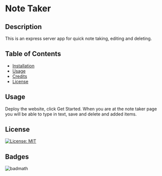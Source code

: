 # Note Taker

## Description

This is an express server app for quick note taking, editing and deleting.


  ## Table of Contents

  * [Installation](#installation)
  * [Usage](#usage)
  * [Credits](#credits)
  * [License](#license)
  




  ## Usage

  Deploy the website, click Get Started. When you are at the note taker page you will be able to type in text, save and delete and added items.



## License
[![License: MIT](https://img.shields.io/badge/License-MIT-yellow.svg)](https://opensource.org/licenses/MIT)




## Badges
![badmath](https://img.shields.io/github/languages/top/nielsenjared/badmath)





